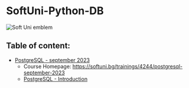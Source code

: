 # SoftUni-Python-DB

![Soft Uni emblem](https://user-images.githubusercontent.com/122516587/212410967-a4c99491-17b3-4298-9205-6cbfb391cba4.png)

## Table of content:
  - [PostgreSQL - september 2023](https://github.com/Moramarth/Spare-Time-Scribbles/tree/main/SoftUni%20Python%20DB/PostgreSQL-september-2023)
    * Course Homepage: https://softuni.bg/trainings/4244/postgresql-september-2023
    * [PostgreSQL - Introduction](https://github.com/Moramarth/Spare-Time-Scribbles/tree/main/SoftUni%20Python%20DB/PostgreSQL-september-2023/01-PostgreSQL-Introduction)
